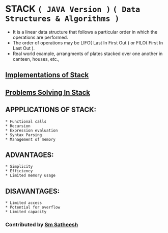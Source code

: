 # STACK `( JAVA Version )` `( Data Structures & Algorithms )`

* It is a linear data structure that follows a particular order in which the operations are performed.
* The order of operations may be  LIFO( Last In First Out ) or FILO( First In Last Out ).
* Real world example, arrangments of plates stacked over one another in canteen, houses, etc.,

## [ Implementations of Stack ]( https://github.com/smsatheesh/DSA-in-JAVA-with-Problems/tree/main/DATA%20STRUCTURES/Stack/Implementations ) 

## [ Problems Solving In Stack ]( https://github.com/smsatheesh/DSA-in-JAVA-with-Problems/tree/main/DATA%20STRUCTURES/Stack/Problems ) 

## APPPLICATIONS OF STACK:
	
	* Functional calls
	* Recursion
	* Expression evaluation
	* Syntax Parsing
	* Management of memory
	
## ADVANTAGES:
	
	* Simplicity
	* Efficiency
	* Limited memory usage
	
## DISAVANTAGES:

	* Limited access
	* Potential for overflow
	* Limited capacity

### Contributed by [Sm Satheesh]( https://github.com/smatheesh )
